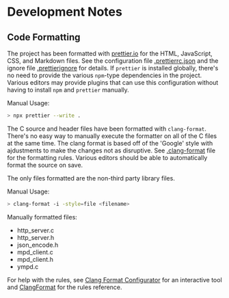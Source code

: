 # Development Notes

## Code Formatting

The project has been formatted with [prettier.io](https://prettier.io/) for the HTML, JavaScript, CSS, and Markdown files. See the configuration file [.prettierrc.json](./.prettierrc.json) and the ignore file [.prettierignore](./.prettierignore) for details. If `prettier` is installed globally, there's no need to provide the various `npm`-type dependencies in the project. Various editors may provide plugins that can use this configuration without having to install `npm` and `prettier` manually.

Manual Usage:

```bash
> npx prettier --write .
```

The C source and header files have been formatted with `clang-format`. There's no easy way to manually execute the formatter on all of the C files at the same time. The clang format is based off of the 'Google' style with ajdustments to make the changes not as disruptive. See [.clang-format](./.clang-format) file for the formatting rules. Various editors should be able to automatically format the source on save.

The only files formatted are the non-third party library files.

Manual Usage:

```bash
> clang-format -i -style=file <filename>
```

Manually formatted files:

-   http_server.c
-   http_server.h
-   json_encode.h
-   mpd_client.c
-   mpd_client.h
-   ympd.c

For help with the rules, see [Clang Format Configurator](https://zed0.co.uk/clang-format-configurator/) for an interactive tool and [ClangFormat](https://clang.llvm.org/docs/ClangFormat.html) for the rules reference.
